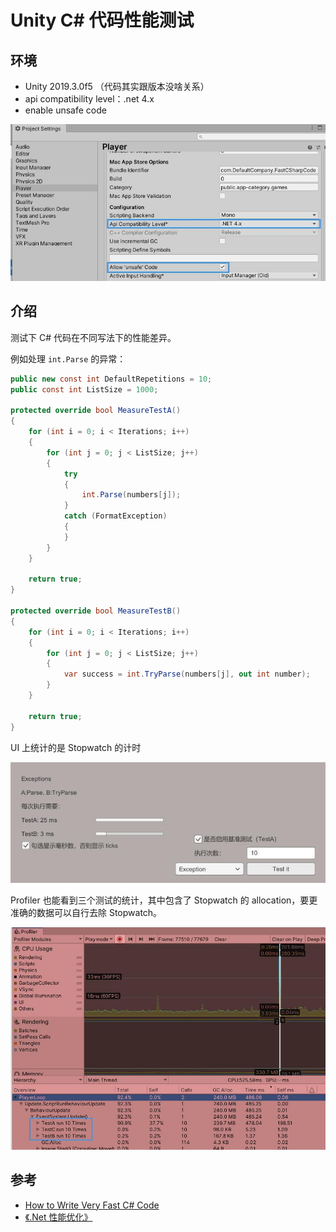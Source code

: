 # Unity C# 代码性能测试

## 环境
* Unity 2019.3.0f5 （代码其实跟版本没啥关系）
* api compatibility level：.net 4.x
* enable unsafe code

![](img/setting.jpg)

## 介绍

测试下 C# 代码在不同写法下的性能差异。

例如处理 `int.Parse` 的异常：

```c#
public new const int DefaultRepetitions = 10;
public const int ListSize = 1000;

protected override bool MeasureTestA()
{
    for (int i = 0; i < Iterations; i++)
    {
        for (int j = 0; j < ListSize; j++)
        {
            try
            {
                int.Parse(numbers[j]);
            }
            catch (FormatException)
            {
            }
        }
    }

    return true;
}

protected override bool MeasureTestB()
{
    for (int i = 0; i < Iterations; i++)
    {
        for (int j = 0; j < ListSize; j++)
        {
            var success = int.TryParse(numbers[j], out int number);
        }
    }

    return true;
}
```

UI 上统计的是 Stopwatch 的计时

![](img/exceptions.jpg)

Profiler 也能看到三个测试的统计，其中包含了 Stopwatch 的 allocation，要更准确的数据可以自行去除 Stopwatch。

![](img/profiler.jpg)


## 参考
* [How to Write Very Fast C# Code](https://www.youtube.com/watch?v=-H5oEgOdO6U)
* [《.Net 性能优化》](https://book.douban.com/subject/30318284/)